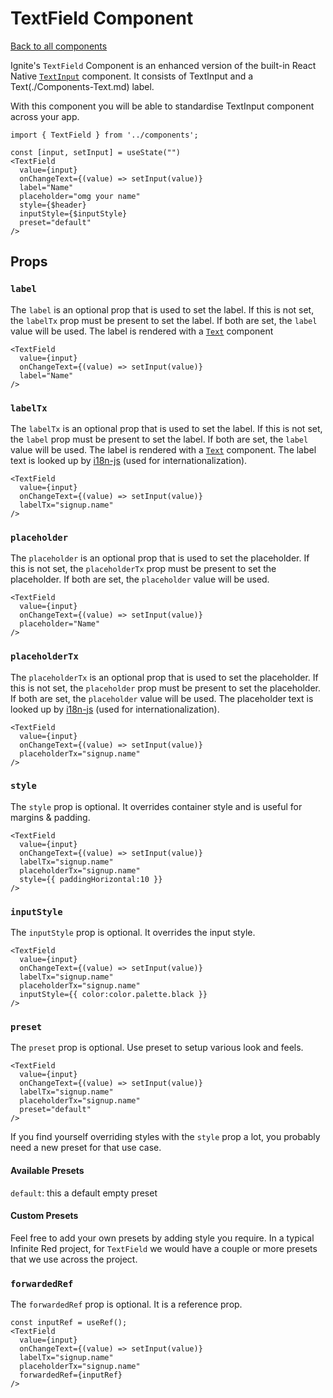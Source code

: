# TextField Component

[Back to all components](./Components.md)

Ignite's `TextField` Component is an enhanced version of the built-in React Native [`TextInput`](https://reactnative.dev/docs/textinput) component. It consists of TextInput and a Text(./Components-Text.md) label. 

With this component you will be able to standardise TextInput component across your app.

```tsx
import { TextField } from '../components';

const [input, setInput] = useState("")
<TextField
  value={input}
  onChangeText={(value) => setInput(value)}
  label="Name"
  placeholder="omg your name"
  style={$header}
  inputStyle={$inputStyle}
  preset="default"
/>

```

## Props

### `label`

The `label` is an optional prop that is used to set the label. If this is not set, the `labelTx` prop must be present to set the label. If both are set, the `label` value will be used. The label is rendered with a [`Text`](./Components-Text.md) component

```tsx
<TextField
  value={input}
  onChangeText={(value) => setInput(value)}
  label="Name"
/>
```

### `labelTx`

The `labelTx` is an optional prop that is used to set the label. If this is not set, the `label` prop must be present to set the label. If both are set, the `label` value will be used. The label is rendered with a [`Text`](./Components-Text.md) component. The label text is looked up by [i18n-js](https://github.com/fnando/i18n-js) (used for internationalization). 

```tsx
<TextField
  value={input}
  onChangeText={(value) => setInput(value)}
  labelTx="signup.name"
/>
```

### `placeholder`

The `placeholder` is an optional prop that is used to set the placeholder. If this is not set, the `placeholderTx` prop must be present to set the placeholder. If both are set, the `placeholder` value will be used.

```tsx
<TextField
  value={input}
  onChangeText={(value) => setInput(value)}
  placeholder="Name"
/>
```

### `placeholderTx`

The `placeholderTx` is an optional prop that is used to set the placeholder. If this is not set, the `placeholder` prop must be present to set the placeholder. If both are set, the `placeholder` value will be used. The placeholder text is looked up by [i18n-js](https://github.com/fnando/i18n-js) (used for internationalization). 

```tsx
<TextField
  value={input}
  onChangeText={(value) => setInput(value)}
  placeholderTx="signup.name"
/>
```

### `style`

The `style` prop is optional. It overrides container style and is useful for margins & padding.

```tsx
<TextField
  value={input}
  onChangeText={(value) => setInput(value)}
  labelTx="signup.name"
  placeholderTx="signup.name"
  style={{ paddingHorizontal:10 }}
/>
```

### `inputStyle`

The `inputStyle` prop is optional. It overrides the input style.

```tsx
<TextField
  value={input}
  onChangeText={(value) => setInput(value)}
  labelTx="signup.name"
  placeholderTx="signup.name"
  inputStyle={{ color:color.palette.black }}
/>
```

### `preset`

The `preset` prop is optional. Use preset to setup various look and feels.

```tsx
<TextField
  value={input}
  onChangeText={(value) => setInput(value)}
  labelTx="signup.name"
  placeholderTx="signup.name"
  preset="default"
/>
```

If you find yourself overriding styles with the `style` prop a lot, you probably need a new preset for that use case.

#### Available Presets

`default`: this a default empty preset 

#### Custom Presets

Feel free to add your own presets by adding style you require. In a typical Infinite Red project, for `TextField` we would have a couple or more presets that we use across the project.

### `forwardedRef`

The `forwardedRef` prop is optional. It is a reference prop.

```tsx
const inputRef = useRef();
<TextField
  value={input}
  onChangeText={(value) => setInput(value)}
  labelTx="signup.name"
  placeholderTx="signup.name"
  forwardedRef={inputRef}
/>
```
